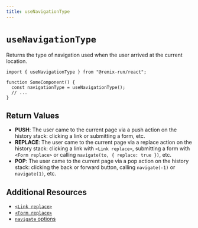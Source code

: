 ```yaml
---
title: useNavigationType
---
```


# `useNavigationType`

Returns the type of navigation used when the user arrived at the current location.

```tsx
import { useNavigationType } from "@remix-run/react";

function SomeComponent() {
  const navigationType = useNavigationType();
  // ...
}
```

## Return Values

- **PUSH**: The user came to the current page via a push action on the history stack: clicking a link or submitting a form, etc.
- **REPLACE**: The user came to the current page via a replace action on the history stack: clicking a link with `<Link replace>`, submitting a form with `<Form replace>` or calling `navigate(to, { replace: true })`, etc.
- **POP**: The user came to the current page via a pop action on the history stack: clicking the back or forward button, calling `navigate(-1)` or `navigate(1)`, etc.

## Additional Resources

- [`<Link replace>`](../components/link#replace)
- [`<Form replace>`](../components/form#replace)
- [`navigate` options](../hooks/use-navigate#options)
